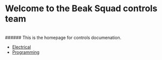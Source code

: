 # Welcome to the Beak Squad controls team
<br/>
###### This is the homepage for controls documenation.
<br/>

* [Electrical](electrical/Index)
* [Programming](programming/index)

